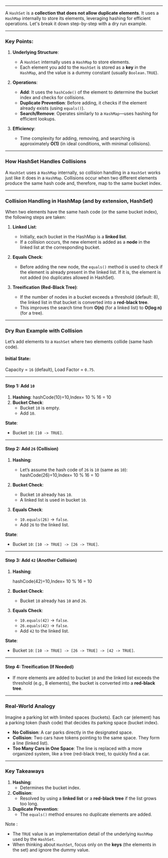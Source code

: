 
---

A `HashSet` is a **collection that does not allow duplicate elements**. It uses a `HashMap` internally to store its elements, leveraging hashing for efficient operations. Let's break it down step-by-step with a dry run example.

---

### **Key Points:**

1. **Underlying Structure**:
    
    - A `HashSet` internally uses a `HashMap` to store elements.
    - Each element you add to the `HashSet` is stored as a **key** in the `HashMap`, and the value is a dummy constant (usually `Boolean.TRUE`).
2. **Operations**:
    
    - **Add**: It uses the `hashCode()` of the element to determine the bucket index and checks for collisions.
    - **Duplicate Prevention**: Before adding, it checks if the element already exists (using `equals()`).
    - **Search/Remove**: Operates similarly to a `HashMap`—uses hashing for efficient lookups.
3. **Efficiency**:
    
    - Time complexity for adding, removing, and searching is approximately **O(1)** (in ideal conditions, with minimal collisions).


---

### How HashSet Handles Collisions

A `HashSet` uses a `HashMap` internally, so collision handling in a `HashSet` works just like it does in a `HashMap`. Collisions occur when two different elements produce the same hash code and, therefore, map to the same bucket index.

---

### **Collision Handling in HashMap (and by extension, HashSet)**

When two elements have the same hash code (or the same bucket index), the following steps are taken:

1. **Linked List**:
    
    - Initially, each bucket in the HashMap is a **linked list**.
    - If a collision occurs, the new element is added as a **node** in the linked list at the corresponding bucket.
2. **Equals Check**:
    
    - Before adding the new node, the `equals()` method is used to check if the element is already present in the linked list. If it is, the element is not added (no duplicates allowed in HashSet).
3. **Treeification (Red-Black Tree)**:
    
    - If the number of nodes in a bucket exceeds a threshold (default: 8), the linked list in that bucket is converted into a **red-black tree**.
    - This improves the search time from **O(n)** (for a linked list) to **O(log n)** (for a tree).

---

### **Dry Run Example with Collision**

Let’s add elements to a `HashSet` where two elements collide (same hash code).

#### **Initial State**:

Capacity = `16` (default), Load Factor = `0.75`.

---

#### Step 1: Add `10`

1. **Hashing**: hashCode(10)=10,Index= 10 \% 16 = 10
2. **Bucket Check**:
    - Bucket `10` is empty.
    - Add `10`.

**State**:

- Bucket `10`: `[10 -> TRUE]`.

---

#### Step 2: Add `26` (Collision)

1. **Hashing**:
    
    - Let’s assume the hash code of `26` is `10` (same as `10`): hashCode(26)=10,Index= 10 \% 16 = 10
2. **Bucket Check**:
    
    - Bucket `10` already has `10`.
    - A linked list is used in bucket `10`.
3. **Equals Check**:
    
    - `10.equals(26)` → `false`.
    - Add `26` to the linked list.

**State**:

- Bucket `10`: `[10 -> TRUE] -> [26 -> TRUE]`.

---

#### Step 3: Add `42` (Another Collision)

1. **Hashing**:
    
    hashCode(42)=10,Index= 10 \% 16 = 10
2. **Bucket Check**:
    
    - Bucket `10` already has `10` and `26`.
3. **Equals Check**:
    
    - `10.equals(42)` → `false`.
    - `26.equals(42)` → `false`.
    - Add `42` to the linked list.

**State**:

- Bucket `10`: `[10 -> TRUE] -> [26 -> TRUE] -> [42 -> TRUE]`.

---

#### Step 4: Treeification (If Needed)

- If more elements are added to bucket `10` and the linked list exceeds the threshold (e.g., 8 elements), the bucket is converted into a **red-black tree**.

---

### Real-World Analogy

Imagine a parking lot with limited spaces (buckets). Each car (element) has a parking token (hash code) that decides its parking space (bucket index).

- **No Collision**: A car parks directly in the designated space.
- **Collision**: Two cars have tokens pointing to the same space. They form a line (linked list).
- **Too Many Cars in One Space**: The line is replaced with a more organized system, like a tree (red-black tree), to quickly find a car.

---

### Key Takeaways

1. **Hashing**:
    - Determines the bucket index.
2. **Collision**:
    - Resolved by using a **linked list** or a **red-black tree** if the list grows too long.
3. **Duplicate Prevention**:
    - The `equals()` method ensures no duplicate elements are added.


Note : 
  - The `TRUE` value is an implementation detail of the underlying `HashMap` used by the `HashSet`.
 - When thinking about `HashSet`, focus only on the **keys** (the elements in the set) and ignore the dummy value.